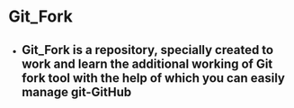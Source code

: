 # Git_Fork
- ## Git_Fork is a repository, specially  created to work and learn the additional working of Git fork tool with the help of which you can easily manage git-GitHub
